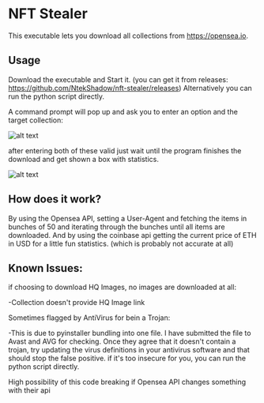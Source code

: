 # NFT Stealer
This executable lets you download all collections from https://opensea.io.

## Usage
Download the executable and Start it. (you can get it from releases: https://github.com/NtekShadow/nft-stealer/releases)
Alternatively you can run the python script directly.

A command prompt will pop up and ask you to enter an option and the target collection:

![alt text](https://github.com/NtekShadow/nft-stealer/blob/master/main/images/nft-stealer-one.png?raw=true)

after entering both of these valid just wait until the program finishes the download and get shown a box with statistics.

![alt text](https://github.com/NtekShadow/nft-stealer/blob/master/main/images/nft-stealer-two.png?raw=true)

## How does it work?
By using the Opensea API, setting a User-Agent and fetching the items in bunches of 50 and iterating through the bunches until all items are downloaded.
And by using the coinbase api getting the current price of ETH in USD for a little fun statistics. (which is probably not accurate at all)

## Known Issues:
  if choosing to download HQ Images, no images are downloaded at all:
  
   -Collection doesn't provide HQ Image link
    
  Sometimes flagged by AntiVirus for bein a Trojan:
  
  -This is due to pyinstaller bundling into one file. I have submitted the file to Avast and AVG for checking. Once they agree that it doesn't contain a trojan, try updating the     virus definitions in your antivirus software and that should stop the false positive. if it's too insecure for you, you can run the python script directly.
    
  High possibility of this code breaking if Opensea API changes something with their api

